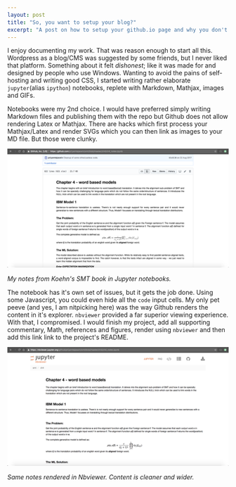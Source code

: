 ```yaml
---
layout: post
title: "So, you want to setup your blog?"
excerpt: "A post on how to setup your github.io page and why you don't need one."
---
```


I enjoy documenting my work. That was reason enough to start all this. 
Wordpress as a blog/CMS was suggested by some friends, but I never liked that platform. Something about it felt *dishonest*; like it was made for and designed by people who use Windows. Wanting to avoid the pains of self-hosting and writing good CSS, I started writing rather elaborate `jupyter`(alias `ipython`) notebooks, replete with Markdown, Mathjax, images and GIFs. 

Notebooks were my 2nd choice. I would have preferred simply writing Markdown files and publishing them with the repo but Github does not allow rendering Latex or Mathjax. There are hacks which first process your Mathjax/Latex and render SVGs which you can then link as images to your MD file. But those were clunky.

<div class="post-image">
<img src="/assets/images/normal-nb.png">
<p><em>My notes from Koehn's SMT book in Jupyter notebooks.</em></p>
</div>

The notebook has it's own set of issues, but it gets the job done. Using some Javascript, you could even hide all the `code` input cells. My only pet peeve (and yes, I am nitpicking here) was the way Github renders the content in it's explorer. `nbviewer` provided a far superior viewing experience. With that, I compromised. I would finish my project, add all supporting commentary, Math, references and figures, render using `nbviewer` and then add this link link to the project's README.

<div class="post-image">
<img src="/assets/images/nbviewer-nb.png">
<p><em>Same notes rendered in Nbviewer. Content is cleaner and wider.</em></p>
</div>
